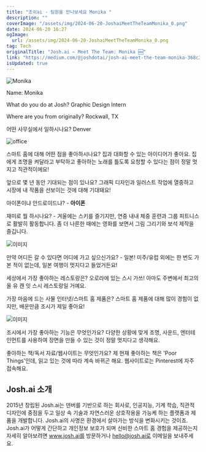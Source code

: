 ```yaml
---
title: "조쉬ai - 팀원을 만나보세요 Monika "
description: ""
coverImage: "/assets/img/2024-06-20-JoshaiMeetTheTeamMonika_0.png"
date: 2024-06-20 16:27
ogImage:
  url: /assets/img/2024-06-20-JoshaiMeetTheTeamMonika_0.png
tag: Tech
originalTitle: "Josh.ai — Meet The Team: Monika 🆕"
link: "https://medium.com/@joshdotai/josh-ai-meet-the-team-monika-368c305c4105"
isUpdated: true
---
```


![Monika](/assets/img/2024-06-20-JoshaiMeetTheTeamMonika_0.png)

Name: Monika

What do you do at Josh? Graphic Design Intern

Where are you from originally? Rockwall, TX

<!-- cozy-coder - 수평 -->

<ins class="adsbygoogle"
     style="display:block"
     data-ad-client="ca-pub-4877378276818686"
     data-ad-slot="1107185301"
     data-ad-format="auto"
     data-full-width-responsive="true"></ins>

<script>
     (adsbygoogle = window.adsbygoogle || []).push({});
</script>

어떤 사무실에서 일하시나요? Denver

![office](/assets/img/2024-06-20-JoshaiMeetTheTeamMonika_1.png)

스마트 홈에 대해 어떤 점을 좋아하시나요? 집과 대화할 수 있는 아이디어가 좋아요. 집에게 조명을 켜달라고 부탁하고 좋아하는 노래를 틀도록 요청할 수 있다는 점이 정말 멋지고 직관적이에요!

앞으로 몇 년 동안 기대되는 점이 있나요? 그래픽 디자인과 일러스트 작업에 열중하고 시장에 내 작품을 선보이는 것에 대해 기대돼요!

<!-- cozy-coder - 수평 -->

<ins class="adsbygoogle"
     style="display:block"
     data-ad-client="ca-pub-4877378276818686"
     data-ad-slot="1107185301"
     data-ad-format="auto"
     data-full-width-responsive="true"></ins>

<script>
     (adsbygoogle = window.adsbygoogle || []).push({});
</script>

아이폰이냐 안드로이드냐? - **아이폰**

재미로 뭘 하시나요? - 겨울에는 스키를 즐기지만, 연중 내내 체중 훈련과 그룹 피트니스로 활발히 활동합니다. 좀 더 나른한 때에는 영화를 보면서 그림 그리기와 보석 제작을 즐깁니다.

![이미지](/assets/img/2024-06-20-JoshaiMeetTheTeamMonika_2.png)

만약 어디든 갈 수 있다면 어디에 가고 싶으신가요? - 일본! 미주/유럽 외에는 한 번도 가본 적이 없는데, 일본 여행이 멋지다고 들었거든요!

<!-- cozy-coder - 수평 -->

<ins class="adsbygoogle"
     style="display:block"
     data-ad-client="ca-pub-4877378276818686"
     data-ad-slot="1107185301"
     data-ad-format="auto"
     data-full-width-responsive="true"></ins>

<script>
     (adsbygoogle = window.adsbygoogle || []).push({});
</script>

세상에서 가장 좋아하는 레스토랑은? 오로라에 있는 스시 가쓰! 아마도 주변에서 최고의 올 유 캔 잇 스시 레스토랑일 거예요.

가장 마음에 드는 사물 인터넷/스마트 홈 제품은? 스마트 홈 제품에 대해 많이 경험이 없지만, 배운만큼 조시가 제일 좋아요!

![이미지](/assets/img/2024-06-20-JoshaiMeetTheTeamMonika_3.png)

조시에서 가장 좋아하는 기능은 무엇인가요? 다양한 상황에 맞게 조명, 사운드, 엔터테인먼트를 사용하여 장면을 만들 수 있는 것이 정말 멋지다고 생각해요.

<!-- cozy-coder - 수평 -->

<ins class="adsbygoogle"
     style="display:block"
     data-ad-client="ca-pub-4877378276818686"
     data-ad-slot="1107185301"
     data-ad-format="auto"
     data-full-width-responsive="true"></ins>

<script>
     (adsbygoogle = window.adsbygoogle || []).push({});
</script>

좋아하는 책/독서 자료/웹사이트는 무엇인가요? 제 현재 좋아하는 책은 'Poor Things'인데, 읽고 있는 것에 따라 계속 바뀌곤 해요. 웹사이트로는 Pinterest에 자주 접속해요.

## Josh.ai 소개

2015년 창립된 Josh.ai는 덴버를 기반으로 하는 회사로, 인공지능, 기계 학습, 직관적 디자인에 중점을 두고 일상 속 기술과 자연스러운 상호작용을 가능케 하는 플랫폼과 제품을 개발합니다. Josh.ai의 사명은 환경에서 살아가는 방식을 변화시키는 것이죠. Josh.ai가 어떻게 간단하고 개인정보 보호가 되며 신비한 스마트 홈 경험을 제공하는지 자세히 알아보려면 www.josh.ai를 방문하거나 hello@josh.ai로 이메일을 보내주세요.
